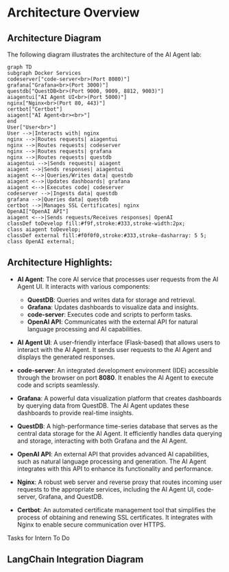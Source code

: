 

# Architecture Overview

## Architecture Diagram

The following diagram illustrates the architecture of the AI Agent lab:

```mermaid
graph TD
subgraph Docker Services
codeserver["code-server<br>(Port 8080)"]
grafana["Grafana<br>(Port 3000)"]
questdb["QuestDB<br>(Port 9000, 9009, 8812, 9003)"]
aiagentui["AI Agent UI<br>(Port 5000)"]
nginx["Nginx<br>(Port 80, 443)"]
certbot["Certbot"]
aiagent["AI Agent<br><br>"]
end
User["User<br>"]
User -->|Interacts with| nginx
nginx -->|Routes requests| aiagentui
nginx -->|Routes requests| codeserver
nginx -->|Routes requests| grafana
nginx -->|Routes requests| questdb
aiagentui -->|Sends requests| aiagent
aiagent -->|Sends responses| aiagentui
aiagent <-->|Queries/Writes data| questdb
aiagent <-->|Updates dashboards| grafana
aiagent <-->|Executes code| codeserver
codeserver -->|Ingests data| questdb
grafana -->|Queries data| questdb
certbot -->|Manages SSL Certificates| nginx
OpenAI["OpenAI API"]
aiagent <-->|Sends requests/Receives responses| OpenAI
classDef toDevelop fill:#f9f,stroke:#333,stroke-width:2px;
class aiagent toDevelop;
classDef external fill:#f0f0f0,stroke:#333,stroke-dasharray: 5 5;
class OpenAI external;
```

## Architecture Highlights:
- **AI Agent**: The core AI service that processes user requests from the AI Agent UI. It interacts with various components:
  - **QuestDB**: Queries and writes data for storage and retrieval.
  - **Grafana**: Updates dashboards to visualize data and insights.
  - **code-server**: Executes code and scripts to perform tasks.
  - **OpenAI API**: Communicates with the external API for natural language processing and AI capabilities.

- **AI Agent UI**: A user-friendly interface (Flask-based) that allows users to interact with the AI Agent. It sends user requests to the AI Agent and displays the generated responses.

- **code-server**: An integrated development environment (IDE) accessible through the browser on port **8080**. It enables the AI Agent to execute code and scripts seamlessly.

- **Grafana**: A powerful data visualization platform that creates dashboards by querying data from QuestDB. The AI Agent updates these dashboards to provide real-time insights.

- **QuestDB**: A high-performance time-series database that serves as the central data storage for the AI Agent. It efficiently handles data querying and storage, interacting with both Grafana and the AI Agent.

- **OpenAI API**: An external API that provides advanced AI capabilities, such as natural language processing and generation. The AI Agent integrates with this API to enhance its functionality and performance.

- **Nginx**: A robust web server and reverse proxy that routes incoming user requests to the appropriate services, including the AI Agent UI, code-server, Grafana, and QuestDB.

- **Certbot**: An automated certificate management tool that simplifies the process of obtaining and renewing SSL certificates. It integrates with Nginx to enable secure communication over HTTPS.




Tasks for Intern To Do

## LangChain Integration Diagram





